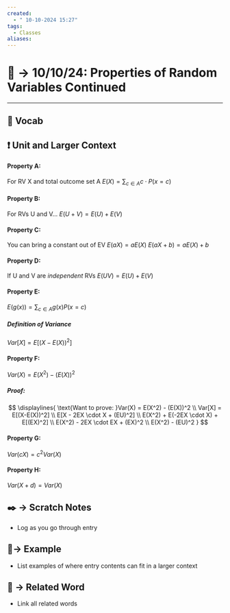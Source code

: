 ```yaml
---
created:
  - " 10-10-2024 15:27"
tags:
  - Classes
aliases:
---
```


# 📗 -> 10/10/24: Properties of Random Variables Continued
---
## 🎤 Vocab


## ❗ Unit and Larger Context
#### Property A:
For RV X and total outcome set A
$E(X) = \sum_{c\in A}c \cdot P(x=c)$

#### Property B:
For RVs U and V...
$E(U + V) = E(U) + E(V)$

#### Property C:
You can bring a constant out of EV
$E(aX) = aE(X)$
$E(aX + b) = aE(X) + b$

#### Property D:
If U and V are *independent* RVs
$E(UV) = E(U) + E(V)$

#### Property E:
$E(g(x)) = \sum_{c\in A}g(x)P(x=c)$

##### Definition of Variance
$Var[X] = E[(X-E(X))^2]$

#### Property F:
$Var(X) = E(X^2) - (E(X))^2$
##### Proof:
$$
\displaylines{
\text{Want to prove: }Var(X) = E(X^2) - (E(X))^2 \\
Var[X] = E[(X-E(X))^2] \\
E[X - 2EX \cdot X + (EU)^2] \\
E(X^2) + E(-2EX \cdot X) + E[(EX)^2] \\
E(X^2) - 2EX \cdot EX + (EX)^2 \\
E(X^2) - (EU)^2
}
$$

#### Property G:
$Var(cX) = c^2Var(X)$

#### Property H:
$Var(X + d) = Var(X)$




## ✒️ -> Scratch Notes
- Log as you go through entry

## 🧪-> Example
- List examples of where entry contents can fit in a larger context

## 🔗 -> Related Word
- Link all related words

